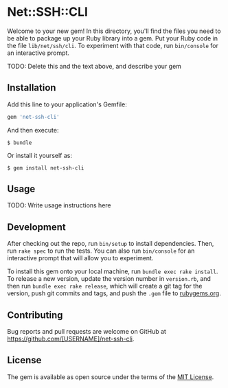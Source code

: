 # Net::SSH::CLI

Welcome to your new gem! In this directory, you'll find the files you need to be able to package up your Ruby library into a gem. Put your Ruby code in the file `lib/net/ssh/cli`. To experiment with that code, run `bin/console` for an interactive prompt.

TODO: Delete this and the text above, and describe your gem

## Installation

Add this line to your application's Gemfile:

```ruby
gem 'net-ssh-cli'
```

And then execute:

    $ bundle

Or install it yourself as:

    $ gem install net-ssh-cli

## Usage

TODO: Write usage instructions here

## Development

After checking out the repo, run `bin/setup` to install dependencies. Then, run `rake spec` to run the tests. You can also run `bin/console` for an interactive prompt that will allow you to experiment.

To install this gem onto your local machine, run `bundle exec rake install`. To release a new version, update the version number in `version.rb`, and then run `bundle exec rake release`, which will create a git tag for the version, push git commits and tags, and push the `.gem` file to [rubygems.org](https://rubygems.org).

## Contributing

Bug reports and pull requests are welcome on GitHub at https://github.com/[USERNAME]/net-ssh-cli.

## License

The gem is available as open source under the terms of the [MIT License](https://opensource.org/licenses/MIT).
